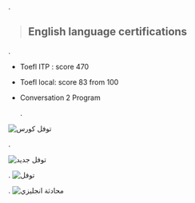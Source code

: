 .


> ## English language certifications

.

- Toefl ITP  : score 470
  
- Toefl  local: score 83 from 100
  
- Conversation 2 Program


  .


  
![توفل كورس](https://github.com/nancyalaswad90/nancyalaswad90/assets/36210723/0c7e9349-f75e-4feb-8132-656da9285475)

.


![توفل جديد](https://github.com/nancyalaswad90/nancyalaswad90/assets/36210723/3b27c298-34d4-43d9-b9a1-93572ea5ad2c)



.
![توفل ](https://github.com/nancyalaswad90/nancyalaswad90/assets/36210723/50b3579f-42dc-4f53-9c52-f0e9c631791e)



.
![محادثة انجليزي](https://github.com/nancyalaswad90/nancyalaswad90/assets/36210723/4d409092-6184-4daa-b17e-913c6d532b09)
